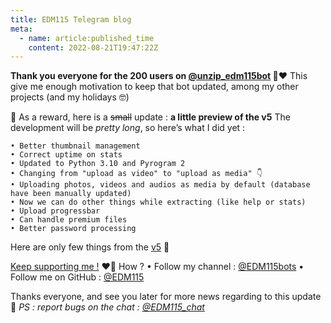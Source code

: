 ```yaml
---
title: EDM115 Telegram blog
meta:
  - name: article:published_time
    content: 2022-08-21T19:47:22Z
---
```


**Thank you everyone for the 200 users on [@unzip_edm115bot](https://t.me/unzip_edm115bot) 🥳❤️**
This give me enough motivation to keep that bot updated, among my other projects (and my holidays 🤓)

🤍 As a reward, here is a ~~small~~ update : **a little preview of the v5**
The development will be *pretty long*, so here’s what I did yet :
```
• Better thumbnail management
• Correct uptime on stats
• Updated to Python 3.10 and Pyrogram 2
• Changing from "upload as video" to "upload as media" 👇
• Uploading photos, videos and audios as media by default (database have been manually updated)
• Now we can do other things while extracting (like help or stats)
• Upload progressbar
• Can handle premium files
• Better password processing
```

Here are only few things from the [v5](https://github.com/EDM115/unzip-bot/issues/38) 🫢

<ins>Keep supporting me !</ins> ❤‍🔥
How ?
• Follow my channel : [@EDM115bots](https://t.me/EDM115bots)
• Follow me on GitHub : [@EDM115](https://github.com/EDM115)

Thanks everyone, and see you later for more news regarding to this update 🥰
*PS : report bugs on the chat : [@EDM115_chat](https://t.me/EDM115_chat)*
